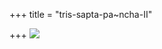 +++
title = "tris-sapta-pa~ncha-II"

+++
[![](https://i2.wp.com/lh6.ggpht.com/_hjuA1bE0hBw/TDDXgRSMmII/AAAAAAAABfs/pqctALiZ7oA/s400/contextfree1.jpg)](http://picasaweb.google.com/lh/photo/AdMBHAsV8A_g0UKL2DGGxQ?feat=embedwebsite)
